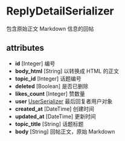 # ReplyDetailSerializer

包含原始正文 Markdown 信息的回帖

## attributes

* **id** [Integer] 编号
* **body_html** [String] 以转换成 HTML 的正文
* **topic_id** [Integer] 话题编号
* **deleted** [Boolean] 是否已删除
* **likes_count** [Integer] 赞数量
* **user** [UserSerializer](UserSerializer) 最后回复者用户对象
* **created_at** [DateTime] 创建时间
* **updated_at** [DateTime] 更新时间
* **topic_title** [String] 话题标题
* **body** [String] 回帖正文，原始 Markdown



